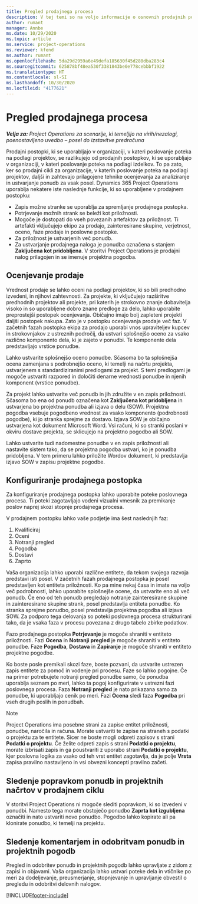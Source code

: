 ```yaml
---
title: Pregled prodajnega procesa
description: V tej temi so na voljo informacije o osnovnih prodajnih postopkih.
author: rumant
manager: Annbe
ms.date: 10/29/2020
ms.topic: article
ms.service: project-operations
ms.reviewer: kfend
ms.author: rumant
ms.openlocfilehash: 5da29d2959a6e49defa185630f45d280dba283c4
ms.sourcegitcommit: 625878bf48ea530f3381843be0e778cebbbf1922
ms.translationtype: HT
ms.contentlocale: sl-SI
ms.lasthandoff: 10/30/2020
ms.locfileid: "4177621"
---
```

# <a name="sales-process-overview"></a>Pregled prodajnega procesa

_**Velja za:** Project Operations za scenarije, ki temeljijo na virih/nezalogi, poenostavljeno uvedbo – posel do izstavitve predračuna_

Prodajni postopki, ki se uporabljajo v organizaciji, v kateri poslovanje poteka na podlagi projektov, se razlikujejo od prodajnih postopkov, ki se uporabljajo v organizaciji, v kateri poslovanje poteka na podlagi izdelkov. To pa zato, ker so prodajni cikli za organizacije, v katerih poslovanje poteka na podlagi projektov, daljši in zahtevajo prilagojene tehnike ocenjevanja za analiziranje in ustvarjanje ponudb za vsak posel. Dynamics 365 Project Operations uporablja nekatere iste naslednje funkcije, ki so uporabljene v prodajnem postopku:

- Zapis možne stranke se uporablja za spremljanje prodajnega postopka.
- Potrjevanje možnih strank se beleži kot priložnosti.
- Mogoče je dostopati do vseh povezanih artefaktov za priložnost. Ti artefakti vključujejo ekipo za prodajo, zainteresirane skupine, verjetnost, oceno, faze prodaje in poslovne postopke.
- Za priložnost je ustvarjenih več ponudb.
- Za ustvarjanje prodajnega naloga je ponudba označena s stanjem **Zaključena kot pridobljena**. V storitvi Project Operations je prodajni nalog prilagojen in se imenuje projektna pogodba.

## <a name="estimate-a-sale"></a>Ocenjevanje prodaje
Vrednost prodaje se lahko oceni na podlagi projektov, ki so bili predhodno izvedeni, in njihovi zahtevnosti. Za projekte, ki vključujejo razširitve predhodnih projektov ali projekte, pri katerih je strokovno znanje dobavitelja visoko in so uporabljene dobro znane predloge za delo, lahko uporabite preprostejši postopek ocenjevanja. Običajno imajo bolj zapleteni projekti daljši postopek nakupa. Zato je v postopku ocenjevanja prodaje več faz. V začetnih fazah postopka ekipa za prodajo uporabi vnos upraviteljev kupcev in strokovnjakov z ustreznih področij, da ustvari splošnejšo oceno za vsako različno komponento dela, ki je zajeto v ponudbi. Te komponente dela predstavljajo vrstice ponudbe. 

Lahko ustvarite splošnejšo oceno ponudbe. Sčasoma bo ta splošnejša ocena zamenjana s podrobnejšo oceno, ki temelji na načrtu projekta, ustvarjenem s standardiziranimi predlogami za projekt. S temi predlogami je mogoče ustvariti razpored in določiti denarne vrednosti ponudbe in njenih komponent (vrstice ponudbe). 

Za projekt lahko ustvarite več ponudb in jih združite v en zapis priložnosti. Sčasoma bo ena od ponudb označena kot **Zaključena kot pridobljena** in ustvarjena bo projektna ponudba ali izjava o delu (SOW). Projektna pogodba vsebuje pogodbeno vrednost za vsako komponento (podrobnosti pogodbe), ki jo stranka sprejme za dostavo. Izjava SOW je običajno ustvarjena kot dokument Microsoft Word. Vsi računi, ki so stranki poslani v okviru dostave projekta, se sklicujejo na projektno pogodbo ali SOW.

Lahko ustvarite tudi nadomestne ponudbe v en zapis priložnosti ali nastavite sistem tako, da se projektna pogodba ustvari, ko je ponudba pridobljena. V tem primeru lahko priložite Wordov dokument, ki predstavlja izjavo SOW v zapisu projektne pogodbe.

## <a name="configure-the-sales-process"></a>Konfiguriranje prodajnega postopka
Za konfiguriranje prodajnega postopka lahko uporabite poteke poslovnega procesa. Ti poteki zagotavljajo vodeni vizualni vmesnik za premikanje poslov naprej skozi stopnje prodajnega procesa.

V prodajnem postopku lahko vaše podjetje ima šest naslednjih faz:

1. Kvalificiraj
2. Oceni
3. Notranji pregled
4. Pogodba
5. Dostavi
6. Zaprto
 
Vaša organizacija lahko uporabi različne entitete, da tekom svojega razvoja predstavi isti posel. V začetnih fazah prodajnega postopka je posel predstavljen kot entiteta priložnosti. Ko pa mine nekaj časa in imate na voljo več podrobnosti, lahko uporabite splošnejše ocene, da ustvarite eno ali več ponudb. Če eno od teh ponudb pregledajo notranje zainteresirane skupine in zainteresirane skupine strank, posel predstavlja entiteta ponudbe. Ko stranka sprejme ponudbo, posel predstavlja projektna pogodba ali izjava SOW. Za podporo tega delovanja so poteki poslovnega procesa strukturirani tako, da je vsaka faza v procesu povezana z drugo tabelo zbirke podatkov.

Fazo prodajnega postopka **Potrjevanje** je mogoče shraniti v entiteto priložnosti. Fazi **Ocena** in **Notranji pregled** je mogoče shraniti v entiteto ponudbe. Faze **Pogodba**, **Dostava** in **Zapiranje** je mogoče shraniti v entiteto projektne pogodbe.

Ko boste posle premikali skozi faze, boste pozvani, da ustvarite ustrezen zapis entitete za pomoč in vodenje pri procesu. Faze so lahko pogojne. Če na primer potrebujete notranji pregled ponudbe samo, če ponudba uporablja seznam po meri, lahko ta pogoj konfigurirate v ustrezni fazi poslovnega procesa. Faza **Notranji pregled** je nato prikazana samo za ponudbe, ki uporabljajo cenik po meri. Fazi **Ocena** sledi faza **Pogodba** pri vseh drugih poslih in ponudbah.

> [!NOTE]
> Project Operations ima posebne strani za zapise entitet priložnosti, ponudbe, naročila in računa. Morate ustvariti te zapise na straneh s podatki o projektu za te entitete. Sicer ne boste mogli odpreti zapisov s strani **Podatki o projektu**. Če želite odpreti zapis s strani **Podatki o projektu**, morate izbrisati zapis in ga poustvariti z uporabo strani **Podatki o projektu**, kjer poslovna logika za vsako od teh vrst entitet zagotavlja, da je polje **Vrsta** zapisa pravilno nastavljeno in vsi obvezni koncepti pravilno začeti.


## <a name="track-revisions-to-quotes-and-project-plans-in-the-sales-cycle"></a>Sledenje popravkom ponudb in projektnih načrtov v prodajnem ciklu
V storitvi Project Operations ni mogoče slediti popravkom, ki so izvedeni v ponudbi. Namesto tega morate obstoječo ponudbo **Zaprta kot izgubljena** označiti in nato ustvariti novo ponudbo. Pogodbo lahko kopirate ali pa klonirate ponudbo, ki temelji na projektu.

## <a name="track-comments-and-approvals-of-quotes-and-project-contracts"></a>Sledenje komentarjem in odobritvam ponudb in projektnih pogodb
Pregled in odobritev ponudb in projektnih pogodb lahko upravljate z zidom z zapisi in objavami. Vaša organizacija lahko ustvari poteke dela in vtičnike po meri za dodeljevanje, preusmerjanje, stopnjevanje in upravljanje obvestil o pregledu in odobritvi delovnih nalogov.


[!INCLUDE[footer-include](../includes/footer-banner.md)]